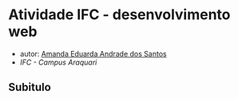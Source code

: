 # Atividade IFC - desenvolvimento web
- autor: [Amanda Eduarda Andrade dos Santos](https://https://github.com/Amandaandradests)
- *IFC - Campus Araquari*

## Subitulo

